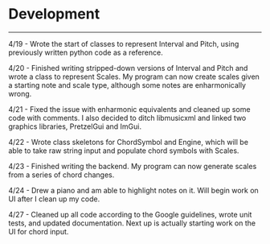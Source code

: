 # Development

---

4/19 - Wrote the start of classes to represent Interval and Pitch, using previously written
python code as a reference.

4/20 - Finished writing stripped-down versions of Interval and Pitch and wrote a class to represent Scales.
My program can now create scales given a starting note and scale type, although some notes are enharmonically wrong.

4/21 - Fixed the issue with enharmonic equivalents and cleaned up some code with comments.
I also decided to ditch libmusicxml and linked two graphics libraries, PretzelGui and ImGui.

4/22 - Wrote class skeletons for ChordSymbol and Engine, which will be able to take raw string input and populate
chord symbols with Scales.

4/23 - Finished writing the backend. My program can now generate scales from a series of chord changes.

4/24 - Drew a piano and am able to highlight notes on it. Will begin work on UI after I clean up my code.

4/27 - Cleaned up all code according to the Google guidelines, wrote unit tests, and updated documentation. Next up is
actually starting work on the UI for chord input.